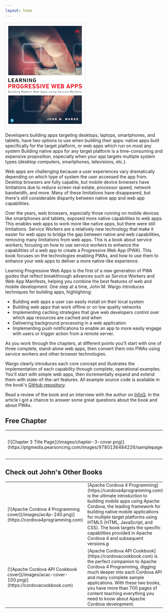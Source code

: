 ```yaml
---
layout: home
---
```


[![Learning PWA Cover Image](/images/learning-pwa-256.png)](https://amzn.to/2NCUuCR)

Developers building apps targeting desktops, laptops, smartphones, and tablets, have two options to use when building their apps: native apps built specifically for the target platform, or web apps which run on most any system Building native apps for any target platform is a time-consuming and expensive proposition, especially when your app targets multiple system types (desktop computers, smartphones, televisions, etc.).

Web apps are challenging because a user experiences vary dramatically depending on which type of system the user accessed the app from. Desktop browsers are fully capable, but mobile device browsers have limitations due to reduce screen real estate, processor speed, network bandwidth, and more. Many of these limitations have disappeared, but there's still considerable disparity between native app and web app capabilities.

Over the years, web browsers, especially those running on mobile devices like smartphones and tablets, exposed more native capabilities to web apps. This enables web apps to work more like native apps, but there were still limitations. Service Workers are a relatively new technology that make it easier for web apps to bridge the gap between native and web capabilities, removing many limitations from web apps.
This is a book about service workers; focusing on how to use service workers to enhance the capabilities of a web app to create a Progressive Web App (PWA). This book focuses on the technologies enabling PWAs, and how to use them to enhance your web apps to deliver a more native-like experience.

Learning Progressive Web Apps is the first of a new generation of PWA guides that reflect breakthrough advances such as Service Workers and Web App Manifests, helping you combine the best features of web and mobile development. One step at a time, John M. Wargo introduces techniques for building apps, highlighting:

+ Building web apps a user can easily install on their local system
+ Building web apps that work offline or on low quality networks
+ Implementing caching strategies that give web developers control over which app resources are cached and when
+ Delivering background processing in a web application
+ Implementing push notifications to enable an app to more easily engage with users or trigger action from a remote server.

As you work through the chapters, at different points you'll start with one of three complete, stand-alone web apps, then convert them into PWAs using service workers and other browser technologies.

Wargo clearly introduces each core concept and illustrates the implementation of each capability through complete, operational examples. You'll start with simple web apps, then incrementally expand and extend them with state-of-the-art features. All example source code is available in the book's [GitHub repository](https://github.com/johnwargo/learning-pwa-code).

Read a review of the book and an interview with the author on [InfoQ](https://www.infoq.com/articles/learning-progressive-web-apps-review/). In the article I got a chance to answer some great questions about the book and about PWAs.

## Free Chapter

<table border="0">
<colgroup>
<col width="120" />
</colgroup>
<tbody>
<tr>
<td markdown="span">[![Chapter 3 Title Page](/images/chapter-3-cover.png)](https://ptgmedia.pearsoncmg.com/images/9780136484226/samplepages/9780136484226_Sample.pdf)</td>
<td markdown="span">For a free look into the book, check out [Chapter 3: Service Workers](https://ptgmedia.pearsoncmg.com/images/9780136484226/samplepages/9780136484226_Sample.pdf).  The chapter introduces the [PWA News](https://pwa-news.com) application used throughout parts of the book then walks you through adding a service worker to the app and getting it working to turbocharge the app.</td>
</tr>
</tbody>
</table>

## Check out John's Other Books

<table border="0">
<colgroup>
<col width="120" />
<!-- <col width="70%" /> -->
</colgroup>
<tbody>
<tr>
<td markdown="span">[![Apache Cordova 4 Programming cover](/images/ac4p-240.png)](https://cordova4programming.com)</td>
<td markdown="span">[Apache Cordova 4 Programming](https://cordova4programming.com) is the ultimate introduction to building mobile apps using Apache Cordova, the leading framework for building native mobile applications for multiple target platforms using HTML5 (HTML, JavaScript, and CSS). The book targets the specific capabilities provided in Apache Cordova 4 and subsequent versions.g</td>
</tr>
<tr>
<td markdown="span">[![Apache Cordova API Cookbook cover](/images/acac-cover-100.png)](https://cordovacookbook.com)</td>
<td markdown="span">[Apache Cordova API Cookbook](https://cordovacookbook.com) is the perfect companion to Apache Cordova 4 Programming, digging much deeper into each Cordova API and many complete sample applications. With these two books, you have more than 700 pages of content teaching everything you need to know about Apache Cordova development.</td>
</tr>
</tbody>
</table>
